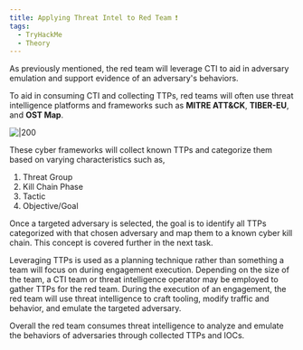 ```yaml
---
title: Applying Threat Intel to Red Team ❗️
tags:
  - TryHackMe
  - Theory
---
```

As previously mentioned, the red team will leverage CTI to aid in adversary emulation and support evidence of an adversary's behaviors.

To aid in consuming CTI and collecting TTPs, red teams will often use threat intelligence platforms and frameworks such as **MITRE ATT&CK**, **TIBER-EU**, and **OST Map**.

![|200](Pasted%20image%2020240123221022.png)

These cyber frameworks will collect known TTPs and categorize them based on varying characteristics such as,

1. Threat Group
2. Kill Chain Phase
3. Tactic
4. Objective/Goal

Once a targeted adversary is selected, the goal is to identify all TTPs categorized with that chosen adversary and map them to a known cyber kill chain. This concept is covered further in the next task.

Leveraging TTPs is used as a planning technique rather than something a team will focus on during engagement execution. Depending on the size of the team, a CTI team or threat intelligence operator may be employed to gather TTPs for the red team. During the execution of an engagement, the red team will use threat intelligence to craft tooling, modify traffic and behavior, and emulate the targeted adversary.

Overall the red team consumes threat intelligence to analyze and emulate the behaviors of adversaries through collected TTPs and IOCs.